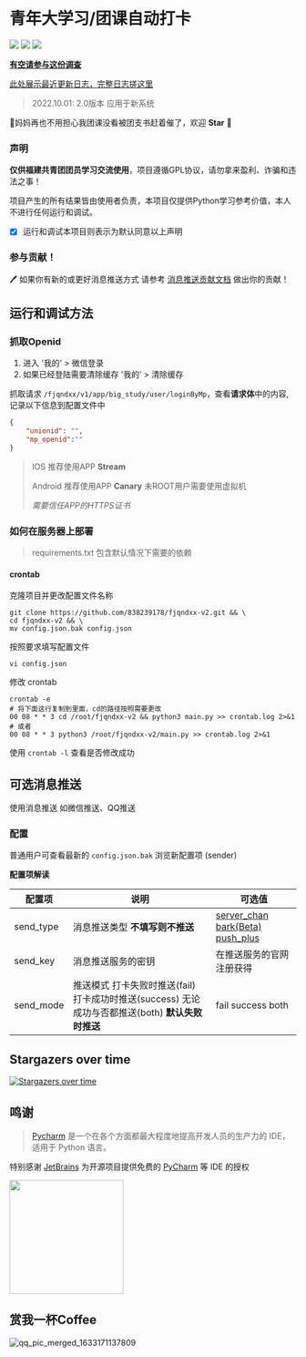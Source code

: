 # 青年大学习/团课自动打卡 

<!-- ![](https://github.com/838239178/tk-auto-study/workflows/auto-study/badge.svg) -->

![](https://img.shields.io/github/stars/838239178/tk-auto-study) ![](https://img.shields.io/github/forks/838239178/tk-auto-study) ![](https://img.shields.io/badge/Python-3.9-green.svg)

**[有空请参与这份调查](https://github.com/838239178/fjqndxx-v2/issues/116)**

[此处展示最近更新日志，完整日志搓这里](./doc/Log.md)

> 2022.10.01: 2.0版本 应用于新系统

🤺妈妈再也不用担心我团课没看被团支书赶着催了，欢迎 **Star** :star2:

### 声明

**仅供福建共青团团员学习交流使用**，项目遵循GPL协议，请勿拿来盈利、诈骗和违法之事！

项目产生的所有结果皆由使用者负责，本项目仅提供Python学习参考价值，本人不进行任何运行和调试。

- [x] 运行和调试本项目则表示为默认同意以上声明

### 参与贡献！

🖊️ 如果你有新的或更好消息推送方式 请参考 [消息推送贡献文档](https://github.com/838239178/tk-auto-study/blob/1.2.5/doc/send_module_rule.md) 做出你的贡献！

## 运行和调试方法

### 抓取Openid

1. 进入 '我的' > 微信登录
2. 如果已经登陆需要清除缓存 '我的' > 清除缓存

抓取请求 `/fjqndxx/v1/app/big_study/user/loginByMp`，查看**请求体**中的内容,记录以下信息到配置文件中

```json
{
    "unionid": "",
    "mp_openid":""
}
```

> IOS 推荐使用APP **Stream**
>
> Android 推荐使用APP **Canary** 未ROOT用户需要使用虚拟机
>
> *需要信任APP的HTTPS证书*

### 如何在服务器上部署

> requirements.txt 包含默认情况下需要的依赖

#### crontab

克隆项目并更改配置文件名称

```shell
git clone https://github.com/838239178/fjqndxx-v2.git && \
cd fjqndxx-v2 && \
mv config.json.bak config.json
```

按照要求填写配置文件

```shell
vi config.json
```

修改 crontab

```shell
crontab -e
# 将下面这行复制到里面，cd的路径按照需要更改
00 08 * * 3 cd /root/fjqndxx-v2 && python3 main.py >> crontab.log 2>&1
# 或者
00 08 * * 3 python3 /root/fjqndxx-v2/main.py >> crontab.log 2>&1
```

使用 `crontab -l` 查看是否修改成功

## 可选消息推送

使用消息推送 如微信推送、QQ推送

### 配置

普通用户可查看最新的 `config.json.bak` 浏览新配置项 (sender)

**配置项解读**

| 配置项    | 说明                                                         | 可选值                                                       |
| --------- | ------------------------------------------------------------ | ------------------------------------------------------------ |
| send_type | 消息推送类型 **不填写则不推送**                              | [server_chan](./doc/send_help/server_chan.md) [bark(Beta)](./doc/send_help/bark.md) [push_plus](./doc/send_help/push_plus.md) |
| send_key  | 消息推送服务的密钥                                           | 在推送服务的官网注册获得                                     |
| send_mode | 推送模式 打卡失败时推送(fail) 打卡成功时推送(success) 无论成功与否都推送(both) **默认失败时推送** | fail success both                                            |

## Stargazers over time

[![Stargazers over time](https://starchart.cc/838239178/tk-auto-study.svg)](https://starchart.cc/838239178/tk-auto-study)

## 鸣谢

> [Pycharm](https://zh.wikipedia.org/wiki/PyCharm) 是一个在各个方面都最大程度地提高开发人员的生产力的 IDE，适用于 Python 语言。

特别感谢 [JetBrains](https://www.jetbrains.com/?from=mirai) 为开源项目提供免费的 [PyCharm](https://www.jetbrains.com/pycharm/?from=mirai) 等 IDE 的授权

[<img src="https://github.com/mamoe/mirai/raw/dev/.github/jetbrains-variant-3.png" width="200"/>](https://www.jetbrains.com/?from=mirai)


## 赏我一杯Coffee

![qq_pic_merged_1633171137809](https://cdn.jsdelivr.net/gh/838239178/PicgoBed/img/qq_pic_merged_1633171137809.jpg)

